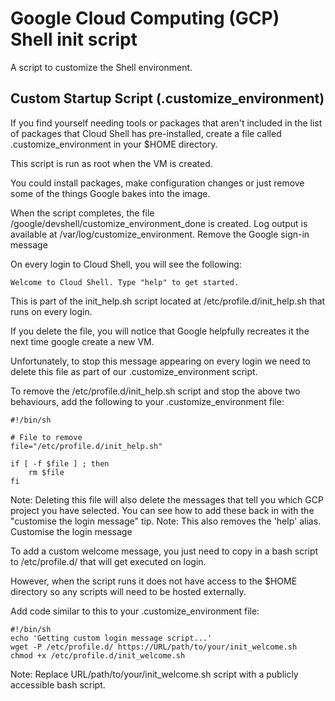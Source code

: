 # Google Cloud Computing (GCP) Shell init script
A script to customize the Shell environment.

## Custom Startup Script (.customize_environment)

If you find yourself needing tools or packages that aren't included in the list of packages that Cloud Shell has pre-installed, create a file called .customize_environment in your $HOME directory.

This script is run as root when the VM is created.

You could install packages, make configuration changes or just remove some of the things Google bakes into the image.

When the script completes, the file /google/devshell/customize_environment_done is created. Log output is available at /var/log/customize_environment.
Remove the Google sign-in message

On every login to Cloud Shell, you will see the following:

    Welcome to Cloud Shell. Type "help" to get started.

This is part of the init_help.sh script located at /etc/profile.d/init_help.sh that runs on every login.

If you delete the file, you will notice that Google helpfully recreates it the next time google create a new VM.

Unfortunately, to stop this message appearing on every login we need to delete this file as part of our .customize_environment script.

To remove the /etc/profile.d/init_help.sh script and stop the above two behaviours, add the following to your .customize_environment file:
```
#!/bin/sh

# File to remove
file="/etc/profile.d/init_help.sh"

if [ -f $file ] ; then
    rm $file
fi
```


Note: Deleting this file will also delete the messages that tell you which GCP project you have selected. You can see how to add these back in with the "customise the login message" tip.
Note: This also removes the 'help' alias.
Customise the login message

To add a custom welcome message, you just need to copy in a bash script to /etc/profile.d/ that will get executed on login.

However, when the script runs it does not have access to the $HOME directory so any scripts will need to be hosted externally.

Add code similar to this to your .customize_environment file:
```
#!/bin/sh
echo 'Getting custom login message script...'
wget -P /etc/profile.d/ https://URL/path/to/your/init_welcome.sh
chmod +x /etc/profile.d/init_welcome.sh
```

Note: Replace URL/path/to/your/init_welcome.sh script with a publicly accessible bash script.
